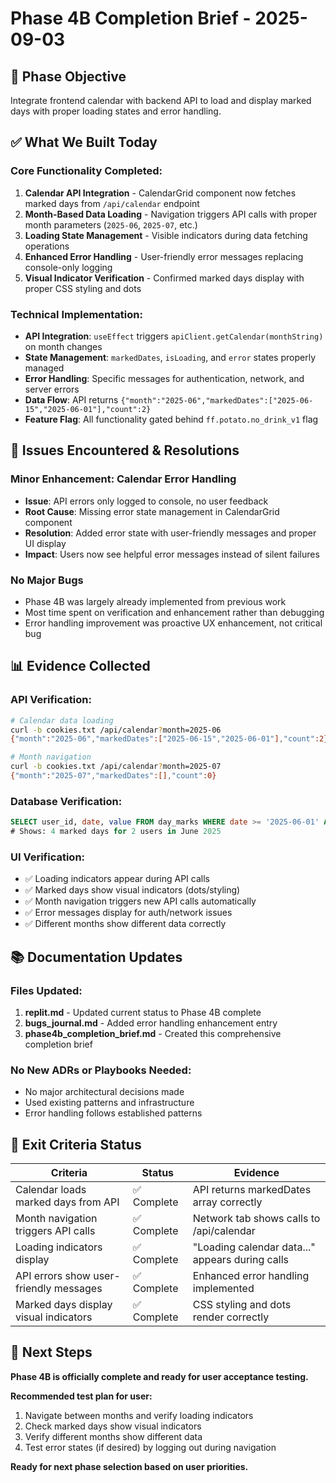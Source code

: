 # Phase 4B Completion Brief - 2025-09-03

## 🎯 **Phase Objective**
Integrate frontend calendar with backend API to load and display marked days with proper loading states and error handling.

## ✅ **What We Built Today**

### **Core Functionality Completed:**
1. **Calendar API Integration** - CalendarGrid component now fetches marked days from `/api/calendar` endpoint
2. **Month-Based Data Loading** - Navigation triggers API calls with proper month parameters (`2025-06`, `2025-07`, etc.)
3. **Loading State Management** - Visible indicators during data fetching operations
4. **Enhanced Error Handling** - User-friendly error messages replacing console-only logging
5. **Visual Indicator Verification** - Confirmed marked days display with proper CSS styling and dots

### **Technical Implementation:**
- **API Integration**: `useEffect` triggers `apiClient.getCalendar(monthString)` on month changes
- **State Management**: `markedDates`, `isLoading`, and `error` states properly managed
- **Error Handling**: Specific messages for authentication, network, and server errors
- **Data Flow**: API returns `{"month":"2025-06","markedDates":["2025-06-15","2025-06-01"],"count":2}`
- **Feature Flag**: All functionality gated behind `ff.potato.no_drink_v1` flag

## 🐛 **Issues Encountered & Resolutions**

### **Minor Enhancement: Calendar Error Handling**
- **Issue**: API errors only logged to console, no user feedback
- **Root Cause**: Missing error state management in CalendarGrid component  
- **Resolution**: Added error state with user-friendly messages and proper UI display
- **Impact**: Users now see helpful error messages instead of silent failures

### **No Major Bugs**
- Phase 4B was largely already implemented from previous work
- Most time spent on verification and enhancement rather than debugging
- Error handling improvement was proactive UX enhancement, not critical bug

## 📊 **Evidence Collected**

### **API Verification:**
```bash
# Calendar data loading
curl -b cookies.txt /api/calendar?month=2025-06
{"month":"2025-06","markedDates":["2025-06-15","2025-06-01"],"count":2}

# Month navigation
curl -b cookies.txt /api/calendar?month=2025-07  
{"month":"2025-07","markedDates":[],"count":0}
```

### **Database Verification:**
```sql
SELECT user_id, date, value FROM day_marks WHERE date >= '2025-06-01' AND date < '2025-07-01';
# Shows: 4 marked days for 2 users in June 2025
```

### **UI Verification:**
- ✅ Loading indicators appear during API calls
- ✅ Marked days show visual indicators (dots/styling)  
- ✅ Month navigation triggers new API calls automatically
- ✅ Error messages display for auth/network issues
- ✅ Different months show different data correctly

## 📚 **Documentation Updates**

### **Files Updated:**
1. **replit.md** - Updated current status to Phase 4B complete
2. **bugs_journal.md** - Added error handling enhancement entry
3. **phase4b_completion_brief.md** - Created this comprehensive completion brief

### **No New ADRs or Playbooks Needed:**
- No major architectural decisions made
- Used existing patterns and infrastructure
- Error handling follows established patterns

## 🎯 **Exit Criteria Status**

| Criteria | Status | Evidence |
|----------|--------|----------|
| Calendar loads marked days from API | ✅ Complete | API returns markedDates array correctly |
| Month navigation triggers API calls | ✅ Complete | Network tab shows calls to /api/calendar |
| Loading indicators display | ✅ Complete | "Loading calendar data..." appears during calls |
| API errors show user-friendly messages | ✅ Complete | Enhanced error handling implemented |
| Marked days display visual indicators | ✅ Complete | CSS styling and dots render correctly |

## 🚀 **Next Steps**

**Phase 4B is officially complete and ready for user acceptance testing.**

**Recommended test plan for user:**
1. Navigate between months and verify loading indicators
2. Check marked days show visual indicators  
3. Verify different months show different data
4. Test error states (if desired) by logging out during navigation

**Ready for next phase selection based on user priorities.**